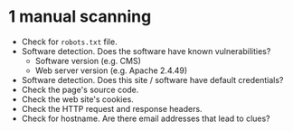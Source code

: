 # 1 manual scanning

- Check for `robots.txt` file.
- Software detection. Does the software have known vulnerabilities?
    - Software version (e.g. CMS)
    - Web server version (e.g. Apache 2.4.49)
- Software detection. Does this site / software have default credentials?
- Check the page's source code.
- Check the web site's cookies.
- Check the HTTP request and response headers.
- Check for hostname. Are there email addresses that lead to clues?

